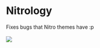 # Nitrology
Fixes bugs that Nitro themes have :p
<br><br>
<a href="https://blade04208.github.io/BD-Nitrology/nitrolgy.theme.css">
<img src="https://badge.nein.win/?style=for-the-badge&label=Download%20For%20BD&message=nitrology.theme.css&labelColor=338bde&color=10162c" />
</a>
